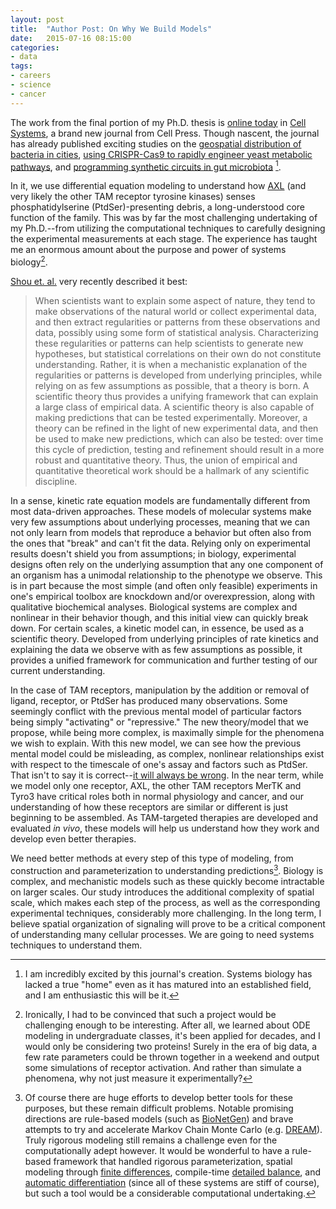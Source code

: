 ```yaml
---
layout: post
title:  "Author Post: On Why We Build Models"
date:   2015-07-16 08:15:00
categories:
- data
tags:
- careers
- science
- cancer
---
```




The work from the final portion of my Ph.D. thesis is [online today][1] in [Cell Systems][2], a brand new journal from Cell Press. Though nascent, the journal has already published exciting studies on the [geospatial distribution of bacteria in cities][3], [using CRISPR-Cas9 to rapidly engineer yeast metabolic pathways][4], and [programming synthetic circuits in gut microbiota][5] [^cellsys].

[1]: https://www.cell.com/cell-systems/abstract/S2405-4712(15)00007-1
[2]: https://www.cell.com/cell-systems/home
[3]: https://www.cell.com/cell-systems/abstract/S2405-4712(15)00002-2
[4]: https://www.cell.com/cell-systems/abstract/S2405-4712(15)00003-4
[5]: https://www.cell.com/cell-systems/abstract/S2405-4712(15)00006-X

In it, we use differential equation modeling to understand how [AXL](https://en.wikipedia.org/wiki/AXL_receptor_tyrosine_kinase) (and very likely the other TAM receptor tyrosine kinases) senses phosphatidylserine (PtdSer)-presenting debris, a long-understood core function of the family. This was by far the most challenging undertaking of my Ph.D.--from utilizing the computational techniques to carefully designing the experimental measurements at each stage. The experience has taught me an enormous amount about the purpose and power of systems biology[^odefoot].

[Shou et. al.](https://elifesciences.org/content/4/e07158) very recently described it best:

> When scientists want to explain some aspect of nature, they tend to make observations of the natural world or collect experimental data, and then extract regularities or patterns from these observations and data, possibly using some form of statistical analysis. Characterizing these regularities or patterns can help scientists to generate new hypotheses, but statistical correlations on their own do not constitute understanding. Rather, it is when a mechanistic explanation of the regularities or patterns is developed from underlying principles, while relying on as few assumptions as possible, that a theory is born. A scientific theory thus provides a unifying framework that can explain a large class of empirical data. A scientific theory is also capable of making predictions that can be tested experimentally. Moreover, a theory can be refined in the light of new experimental data, and then be used to make new predictions, which can also be tested: over time this cycle of prediction, testing and refinement should result in a more robust and quantitative theory. Thus, the union of empirical and quantitative theoretical work should be a hallmark of any scientific discipline.

In a sense, kinetic rate equation models are fundamentally different from most data-driven approaches. These models of molecular systems make very few assumptions about underlying processes, meaning that we can not only learn from models that reproduce a behavior but often also from the ones that "break" and can't fit the data.  Relying only on experimental results doesn't shield you from assumptions; in biology, experimental designs often rely on the underlying assumption that any one component of an organism has a unimodal relationship to the phenotype we observe. This is in part because the most simple (and often only feasible) experiments in one's empirical toolbox are knockdown and/or overexpression, along with qualitative biochemical analyses. Biological systems are complex and nonlinear in their behavior though, and this initial view can quickly break down. For certain scales, a kinetic model can, in essence, be used as a scientific theory. Developed from underlying principles of rate kinetics and explaining the data we observe with as few assumptions as possible, it provides a unified framework for communication and further testing of our current understanding.

In the case of TAM receptors, manipulation by the addition or removal of ligand, receptor, or PtdSer has produced many observations. Some seemingly conflict with the previous mental model of particular factors being simply "activating" or "repressive." The new theory/model that we propose, while being more complex, is maximally simple for the phenomena we wish to explain. With this new model, we can see how the previous mental model could be misleading, as complex, nonlinear relationships exist with respect to the timescale of one's assay and factors such as PtdSer. That isn't to say it is correct--[it will always be wrong](https://en.wikipedia.org/wiki/All_models_are_wrong). In the near term, while we model only one receptor, AXL, the other TAM receptors MerTK and Tyro3 have critical roles both in normal physiology and cancer, and our understanding of how these receptors are similar or different is just beginning to be assembled. As TAM-targeted therapies are developed and evaluated *in vivo*, these models will help us understand how they work and develop even better therapies.

We need better methods at every step of this type of modeling, from construction and parameterization to understanding predictions[^toolfoot]. Biology is complex, and mechanistic models such as these quickly become intractable on larger scales. Our study introduces the additional complexity of spatial scale, which makes each step of the process, as well as the corresponding experimental techniques, considerably more challenging. In the long term, I believe spatial organization of signaling will prove to be a critical component of understanding many cellular processes. We are going to need systems techniques to understand them.

[^cellsys]: I am incredibly excited by this journal's creation. Systems biology has lacked a true "home" even as it has matured into an established field, and I am enthusiastic this will be it.

[^odefoot]: Ironically, I had to be convinced that such a project would be challenging enough to be interesting. After all, we learned about ODE modeling in undergraduate classes, it's been applied for decades, and I would only be considering two proteins! Surely in the era of big data, a few rate parameters could be thrown together in a weekend and output some simulations of receptor activation. And rather than simulate a phenomena, why not just measure it experimentally?

[^toolfoot]: Of course there are huge efforts to develop better tools for these purposes, but these remain difficult problems. Notable promising directions are rule-based models (such as [BioNetGen](https://bionetgen.org/index.php/Main_Page)) and brave attempts to try and accelerate Markov Chain Monte Carlo (e.g. [DREAM](https://dream.r-forge.r-project.org)). Truly rigorous modeling still remains a challenge even for the computationally adept however. It would be wonderful to have a rule-based framework that handled rigorous parameterization, spatial modeling through [finite differences](https://en.wikipedia.org/wiki/Finite_difference), compile-time [detailed balance](https://en.wikipedia.org/wiki/Detailed_balance), and [automatic differentiation](https://en.wikipedia.org/wiki/Automatic_differentiation) (since all of these systems are stiff of course), but such a tool would be a considerable computational undertaking.
